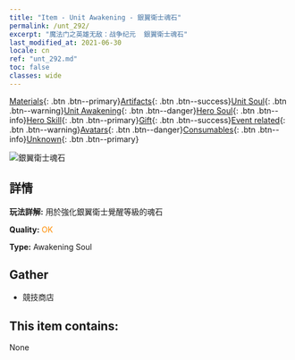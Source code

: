 ```yaml
---
title: "Item - Unit Awakening - 銀翼衛士魂石"
permalink: /unt_292/
excerpt: "魔法门之英雄无敌：战争纪元  銀翼衛士魂石"
last_modified_at: 2021-06-30
locale: cn
ref: "unt_292.md"
toc: false
classes: wide
---
```

 [Materials](/ItemsCN/){: .btn .btn--primary}[Artifacts](/ItemsCN/Artifacts/){: .btn .btn--success}[Unit Soul](/ItemsCN/UnitSoul/){: .btn .btn--warning}[Unit Awakening](/ItemsCN/UnitAwakening/){: .btn .btn--danger}[Hero Soul](/ItemsCN/HeroSoul/){: .btn .btn--info}[Hero Skill](/ItemsCN/HeroSkill/){: .btn .btn--primary}[Gift](/ItemsCN/Gift/){: .btn .btn--success}[Event related](/ItemsCN/Events/){: .btn .btn--warning}[Avatars](/ItemsCN/Avatars/){: .btn .btn--danger}[Consumables](/ItemsCN/Consumables/){: .btn .btn--info}[Unknown](/ItemsCN/Unknown/){: .btn .btn--primary}

 ![銀翼衛士魂石](/images/u/tia_yinyifeima.jpg)

## 詳情
 **玩法詳解:** 用於強化銀翼衛士覺醒等級的魂石

 **Quality:** <span style="color: #FF8C00">OK</span>

 **Type:** Awakening Soul

## Gather

*    競技商店 

## This item contains:

  None

